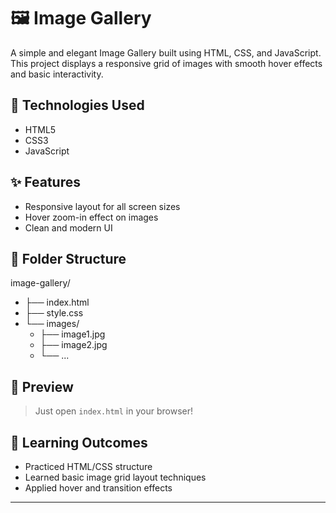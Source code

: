 # 🖼️ Image Gallery

A simple and elegant Image Gallery built using HTML, CSS, and JavaScript. This project displays a responsive grid of images with smooth hover effects and basic interactivity.

## 🔧 Technologies Used
- HTML5
- CSS3
- JavaScript

## ✨ Features
- Responsive layout for all screen sizes
- Hover zoom-in effect on images
- Clean and modern UI

## 📂 Folder Structure

image-gallery/
- ├── index.html
- ├── style.css
- └── images/
   - ├── image1.jpg
   - ├── image2.jpg
   - └── ...

## 📸 Preview

> Just open `index.html` in your browser!

## 🧠 Learning Outcomes
- Practiced HTML/CSS structure
- Learned basic image grid layout techniques
- Applied hover and transition effects

---

